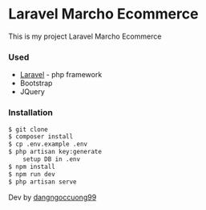# Laravel Marcho Ecommerce

This is my project Laravel Marcho Ecommerce

### Used

-   [Laravel] - php framework
-   Bootstrap
-   JQuery

### Installation

```sh
$ git clone
$ composer install
$ cp .env.example .env
$ php artisan key:generate
    setup DB in .env
$ npm install
$ npm run dev
$ php artisan serve
```


Dev by [dangngoccuong99]

[laravel]: https://github.com/laravel/framework
[dangngoccuong99]: https://github.com/dangngoccuong99

